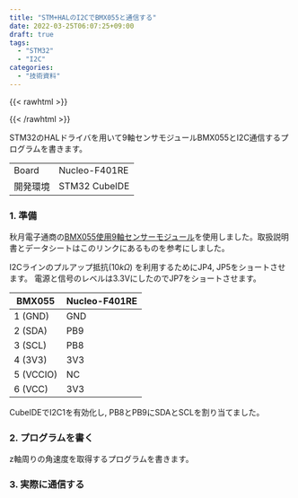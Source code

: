 ```yaml
---
title: "STM+HALのI2CでBMX055と通信する"
date: 2022-03-25T06:07:25+09:00
draft: true
tags:
  - "STM32"
  - "I2C"
categories:
  - "技術資料"
---
```



<!--more-->
{{< rawhtml >}}
<script src="https://cdnjs.cloudflare.com/ajax/libs/mathjax/2.7.4/MathJax.js?config=TeX-AMS-MML_HTMLorMML"></script>
<script type="text/x-mathjax-config">
    MathJax.Hub.Config({tex2jax: {inlineMath: [['$','$'], ['\\(','\\)']]}});
</script>
{{< /rawhtml >}}

STM32のHALドライバを用いて9軸センサモジュールBMX055とI2C通信するプログラムを書きます。

|    |    |
| ---- |----|
|  Board  |  Nucleo-F401RE |
|  開発環境  |  STM32 CubeIDE |

### 1. 準備
秋月電子通商の[BMX055使用9軸センサーモジュール](https://akizukidenshi.com/catalog/g/gK-13010/)を使用しました。取扱説明書とデータシートはこのリンクにあるものを参考にしました。

I2Cラインのプルアップ抵抗$(10k\Omega)$ を利用するためにJP4, JP5をショートさせます。
電源と信号のレベルは3.3VにしたのでJP7をショートさせます。

|  BMX055  |  Nucleo-F401RE  |
| ---- |----|
|  1 (GND)  |  GND |
|  2 (SDA)  |  PB9 |
|  3 (SCL)  |  PB8 |
|  4 (3V3)  |  3V3 |
|  5 (VCCIO)  |  NC |
|  6 (VCC)  |  3V3 |

CubeIDEでI2C1を有効化し, PB8とPB9にSDAとSCLを割り当てました。

### 2. プログラムを書く
z軸周りの角速度を取得するプログラムを書きます。

### 3. 実際に通信する

